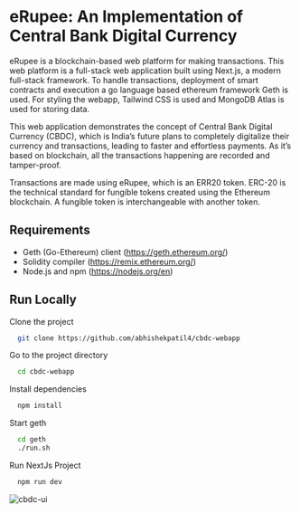 # eRupee: An Implementation of Central Bank Digital Currency

eRupee is a blockchain-based web platform for making transactions. This web platform is a full-stack web application built using Next.js, a modern full-stack framework. To handle transactions, deployment of smart contracts and execution a go language based ethereum framework Geth is used. For styling the webapp, Tailwind CSS is used and MongoDB Atlas is used for storing data.

This web application demonstrates the concept of Central Bank Digital Currency (CBDC), which is India’s future plans to completely digitalize their currency and transactions, leading to faster and effortless payments. As it’s based on blockchain, all the transactions happening are recorded and tamper-proof.

Transactions are made using eRupee, which is an ERR20 token. ERC-20 is the technical standard for fungible tokens created using the Ethereum blockchain. A fungible token is interchangeable with another token.

## Requirements
* Geth (Go-Ethereum) client (https://geth.ethereum.org/)
* Solidity compiler (https://remix.ethereum.org/)
* Node.js and npm (https://nodejs.org/en)
## Run Locally

Clone the project

```bash
  git clone https://github.com/abhishekpatil4/cbdc-webapp
```

Go to the project directory

```bash
  cd cbdc-webapp
```
Install dependencies

```bash
  npm install 
```

Start geth

```bash
  cd geth
  ./run.sh
```
Run NextJs Project

```bash
  npm run dev
```

![cbdc-ui](https://user-images.githubusercontent.com/83769052/236819973-8d7da80f-f901-4e83-af36-0276a7a4516d.png)


